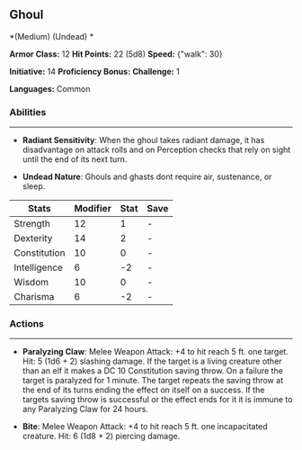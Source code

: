 ## Ghoul
*(Medium) (Undead) *

**Armor Class:** 12
**Hit Points:** 22 (5d8)
**Speed:** {"walk": 30}

**Initiative:** 14
**Proficiency Bonus:**
**Challenge:** 1

**Languages:** Common

### Abilities
 --- 
- **Radiant Sensitivity**: When the ghoul takes radiant damage, it has disadvantage on attack rolls and on Perception checks that rely on sight until the end of its next turn.

- **Undead Nature**: Ghouls and ghasts dont require air, sustenance, or sleep.



| Stats | Modifier | Stat | Save
| ---- | ---- | ---- | ---- |
| Strength | 12 | 1 | - |
| Dexterity | 14 | 2 | - |
| Constitution | 10 | 0 | - |
| Intelligence | 6 | -2 | - |
| Wisdom | 10 | 0 | - |
| Charisma | 6 | -2 | - |

### Actions
 --- 
- **Paralyzing Claw**: Melee Weapon Attack: +4 to hit  reach 5 ft.  one target. Hit: 5 (1d6 + 2) slashing damage. If the target is a living creature other than an elf  it makes a DC 10 Constitution saving throw. On a failure  the target is paralyzed for 1 minute. The target repeats the saving throw at the end of its turns  ending the effect on itself on a success. If the targets saving throw is successful or the effect ends for it  it is immune to any Paralyzing Claw for 24 hours.

- **Bite**: Melee Weapon Attack: +4 to hit  reach 5 ft.  one incapacitated creature. Hit: 6 (1d8 + 2) piercing damage.

